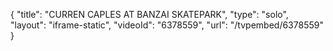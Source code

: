 {
    "title": "CURREN CAPLES AT BANZAI SKATEPARK",
    "type": "solo",
    "layout": "iframe-static",
    "videoId": "6378559",
    "url": "\/tvpembed\/6378559"
}
